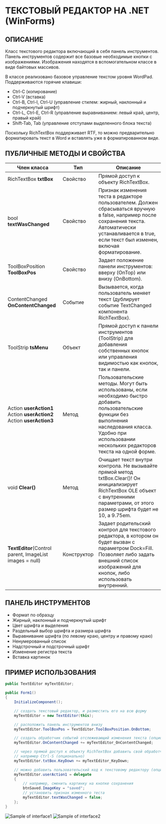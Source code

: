 # ТЕКСТОВЫЙ РЕДАКТОР НА .NET (WinForms)

## ОПИСАНИЕ

Класс текстового редактора включающий в себя панель инструментов. Панель инструментов содержит все базовые необходимые кнопки с изображениями. Изображения находятся в вспомогательном классе в виде байтовых массивов.

В классе реализовано базовое управление текстом уровня WordPad.
Поддерживаются горячие клавиши:

- Ctrl-C (копирование)
- Ctrl-V (вставка)
- Ctrl-B, Ctrl-I, Ctrl-U (управление стилем: жирный, наклонный и подчеркнутый шрифт)
- Ctrl-L, Ctrl-E, Ctrl-R (управление выравниванием: левый край, центр, правый край)
- Shift-Tab, Tab (управление отступами выделенного блока текста)

Поскольку RichTextBox поддерживает RTF, то можно предварительно форматировать текст в Word и вставлять уже в форматированном виде.

## ПУБЛИЧНЫЕ МЕТОДЫ И СВОЙСТВА

Член класса | Тип | Описание
----------- | --- | --------
RichTextBox **txtBox** | Свойство | Прямой доступ к объекту RichTextBox.
bool **textWasChanged** | Свойство | Признак изменения теста в редакторе пользователем. Должен сбрасываться вручную в false, например после сохранения текста. Автоматически устанавливается в true, если текст был изменен, включая форматирование.
ToolBoxPosition **ToolBoxPos** | Свойство | Задает положение панели инструментов: вверху (OnTop) или внизу (OnBottom).
ContentChanged **OnContentChanged** | Событие | Вызывается, когда пользователь меняет текст (дублирует событие TextChanged компонента RichTextBox).
ToolStrip **tsMenu** | Объект | Прямой доступ к панели инструментов (ToolStrip) для добавления собственных кнопок или управления видимостью как кнопок, так и панели.
Action **userAction1**<br/>Action **userAction2**<br/>Action **userAction3** | Метод | Пользовательские методы. Могут быть использованы, если необходимо быстро добавить пользовательские функции без выполнения наследования класса. Удобно при использовании нескольких редакторов текста на одной форме.
void **Clear()** | Метод | Очищает текст внутри контрола. Не вызывайте прямой метод txtBox.Clear()! Он инициализирует RichTextBox OLE объект с внутренними параметрами, от этого размер шрифта будет не 10, а 9.75em.
**TextEditor**(Control parent, ImageList images = null) | Конструктор | Задает родительский контрол для текстового редактора, в котором он будет вызван с параметром Dock=Fill. Позволяет либо задать внешний список изображений для кнопок, либо использовать внутренний.

## ПАНЕЛЬ ИНСТРУМЕНТОВ

- Формат по образцу
- Жирный, наклонный и подчеркнутый шрифт
- Цвет шрифта и выделения
- Раздельный выбор шрифта и размера шрифта
- Выравнивание шрифта (по левому краю, центру и правому краю)
- Ненумерованный список
- Надстрочный и подстрочный шрифт
- Изменение регистра текста
- Вставка картинок

## ПРИМЕР ИСПОЛЬЗОВАНИЯ

```C#
public TextEditor myTextEditor;

public Form1()
{
    InitializeComponent();

    // создать текстовый редактор, и разместить его на всю форму
    myTextEditor = new TextEditor(this);

    // расположить панель инструментов внизу
    myTextEditor.ToolBoxPos = TextEditor.ToolBoxPosition.OnBottom;

    // создать обработчик событий отслеживающий изменения текста (опционально)
    myTextEditor.OnContentChanged += myTextEditor_OnContentChanged;

    // через прямой доступ к объекту RichTextBox добавить свой обработчик нажатия клавиш
    // например Ctrl-S (опционально)
    myTextEditor.txtBox.KeyDown += myTextEditor_KeyDown;

    // можно добавить пользовательский код к текстовому редактору (опционально)
    myTextEditor.userAction1 = delegate
    {
        // например, сменить картинку на кнопке сохранения
        btnSaved.ImageKey = "saved";
        // установить признак изменного теста
        myTextEditor.textWasChanged = false;
    };
}
```

![Sample of interface1](https://github.com/ezik117/TextEditor/blob/master/screenshot1.png?raw=true)
![Sample of interface2](https://github.com/ezik117/TextEditor/blob/master/screenshot2.png?raw=true)